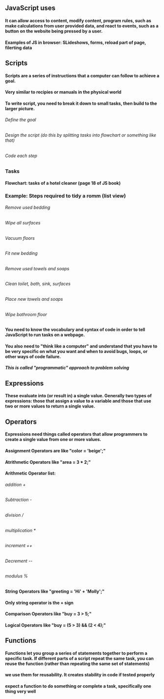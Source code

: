 ## JavaScript uses

#### It can allow access to content, modify content, program rules, such as make calculations from user provided data, and react to events, such as a button on the website being pressed by a user.

#### Examples of JS in browser: SLideshows, forms, reload part of page, filerting data

## Scripts

#### Scripts are a series of instructions that  a computer can follow to achieve a goal.

#### Very similar to recipies or manuals in the physical world

#### To write script, you need to break it down to small tasks, then build to the larger picture.
###### Define the goal
###### Design the script (do this by splitting tasks into flowchart or something like that)
###### Code each step

### Tasks

#### Flowchart: tasks of a hotel cleaner (page 18 of JS book)

### Example: Steps required to tidy a romm (list view)
###### Remove used bedding
###### Wipe all surfaces
###### Vacuum floors
###### Fit new bedding
###### Remove used towels and soaps
###### Clean toilet, bath, sink, surfaces
###### Place new towels and soaps
###### Wipe bathroom floor

#### You need to know the vocabulary and syntax of code in order to tell JavaScript to run tasks on a webpage.

#### You also need to "think like a computer" and understand that you have to be very specific on what you want and when to avoid bugs, loops, or other ways of code failure.

##### This is called "programmatic" approach to problem solving

## Expressions

#### These evaluate into (or result in) a single value. Generally two types of expressions: those that assign a value to a variable and those that use two or more values to return a single value.

## Operators

#### Expressions need things called operators that allow programmers to create a single value from one or more values.
 
#### Assignment Operators are like "color = 'beige';"

#### Atrithmetic Operators like "area = 3 * 2;"

#### Arithmetic Operator list:
###### addition +
###### Subtraction -
###### division /
###### multiplication *
###### increment ++
###### Decrement --
###### modulus %

#### String Operators like "greeting = 'Hi' + 'Molly';"

#### Only string operator is the + sign

#### Comparison Operators like "buy = 3 > 5;"

#### Logical Operators like "buy = (5 > 3) && (2 < 4);"

## Functions

#### Functions let you group a series of statements together to perform a specific task. If different parts of a script repeat the same task, you can reuse the function (rather than repeating the same set of statements)

#### we use them for reusability. It creates stability in code if tested properly

#### expect a function to do something or complete a task, specifically one thing very well

